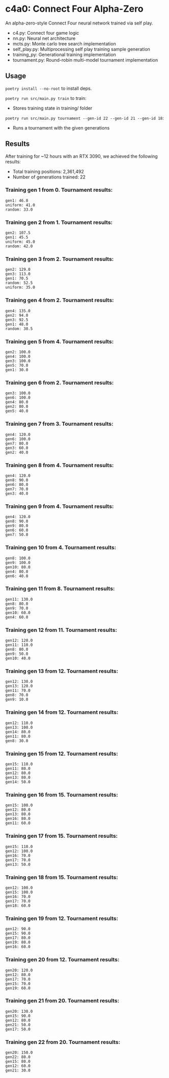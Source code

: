 # c4a0: Connect Four Alpha-Zero

An alpha-zero-style Connect Four neural network trained via self play.
- c4.py: Connect four game logic
- nn.py: Neural net architecture
- mcts.py: Monte carlo tree search implementation
- self_play.py: Multiprocessing self play training sample generation
- training_py: Generational training implementation
- tournament.py: Round-robin multi-model tournament implementation

## Usage

`poetry install --no-root` to install deps.

`poetry run src/main.py train` to train:
- Stores training state in training/ folder

`poetry run src/main.py tournament --gen-id 22 --gen-id 21 --gen-id 18`:
- Runs a tournament with the given generations

## Results
After training for ~12 hours with an RTX 3090, we achieved the following results:
- Total training positions: 2,361,492
- Number of generations trained: 22

### Training gen 1 from 0. Tournament results:
```
gen1: 46.0
uniform: 41.0
random: 33.0
```

### Training gen 2 from 1. Tournament results:
```
gen2: 107.5
gen1: 45.5
uniform: 45.0
random: 42.0
```

### Training gen 3 from 2. Tournament results:
```
gen2: 129.0
gen3: 113.0
gen1: 70.5
random: 52.5
uniform: 35.0
```

### Training gen 4 from 2. Tournament results:
```
gen4: 135.0
gen2: 94.0
gen3: 92.5
gen1: 48.0
random: 30.5
```

### Training gen 5 from 4. Tournament results:
```
gen2: 100.0
gen4: 100.0
gen3: 100.0
gen5: 70.0
gen1: 30.0
```

### Training gen 6 from 2. Tournament results:
```
gen3: 100.0
gen6: 100.0
gen4: 80.0
gen2: 80.0
gen5: 40.0
```

### Training gen 7 from 3. Tournament results:
```
gen4: 120.0
gen6: 100.0
gen7: 80.0
gen3: 60.0
gen2: 40.0
```

### Training gen 8 from 4. Tournament results:
```
gen4: 120.0
gen8: 90.0
gen6: 80.0
gen7: 70.0
gen3: 40.0
```

### Training gen 9 from 4. Tournament results:
```
gen4: 120.0
gen8: 90.0
gen9: 80.0
gen6: 60.0
gen7: 50.0
```

### Training gen 10 from 4. Tournament results:
```
gen8: 100.0
gen9: 100.0
gen10: 80.0
gen4: 80.0
gen6: 40.0
```

### Training gen 11 from 8. Tournament results:
```
gen11: 130.0
gen8: 80.0
gen9: 70.0
gen10: 60.0
gen4: 60.0
```

### Training gen 12 from 11. Tournament results:
```
gen12: 120.0
gen11: 110.0
gen8: 80.0
gen9: 50.0
gen10: 40.0
```

### Training gen 13 from 12. Tournament results:
```
gen12: 130.0
gen13: 120.0
gen11: 70.0
gen8: 70.0
gen9: 10.0
```

### Training gen 14 from 12. Tournament results:
```
gen12: 110.0
gen13: 100.0
gen14: 80.0
gen11: 80.0
gen8: 30.0
```

### Training gen 15 from 12. Tournament results:
```
gen15: 110.0
gen11: 80.0
gen12: 80.0
gen13: 80.0
gen14: 50.0
```

### Training gen 16 from 15. Tournament results:
```
gen15: 100.0
gen12: 80.0
gen13: 80.0
gen16: 80.0
gen11: 60.0
```

### Training gen 17 from 15. Tournament results:
```
gen15: 110.0
gen12: 100.0
gen16: 70.0
gen17: 70.0
gen13: 50.0
```

### Training gen 18 from 15. Tournament results:
```
gen12: 100.0
gen15: 100.0
gen16: 70.0
gen17: 70.0
gen18: 60.0
```

### Training gen 19 from 12. Tournament results:
```
gen12: 90.0
gen15: 90.0
gen17: 80.0
gen19: 80.0
gen16: 60.0
```

### Training gen 20 from 12. Tournament results:
```
gen20: 120.0
gen12: 80.0
gen17: 70.0
gen15: 70.0
gen19: 60.0
```

### Training gen 21 from 20. Tournament results:
```
gen20: 130.0
gen15: 90.0
gen12: 80.0
gen21: 50.0
gen17: 50.0
```

### Training gen 22 from 20. Tournament results:
```
gen20: 150.0
gen22: 80.0
gen15: 80.0
gen12: 60.0
gen21: 30.0
```
